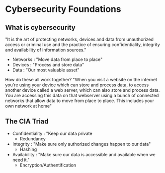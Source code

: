 # Cybersecurity Foundations
## What is cybersecurity
"It is the art of protecting networks, devices and data from unauthorized access or criminal use and the practice of ensuring confidentiality, integrity and availability of information sources."

- Networks : "Move data from place to place"
- Devices : "Process and store data"
- Data : "Our most valuable asset"

How do these all work together? "When you visit a website on the internet you're using your device which can store and process data, to access another device called a web server, which can also store and process data. You are accessing this data on that webserver using a bunch of connected networks that allow data to move from place to place. This includes your own network at home"

## The CIA Triad
- Confidentiality : "Keep our data private
  - Redundancy
- Integrity : "Make sure only authorized changes happen to our data"
  - Hashing
- Availability : "Make sure our data is accessible and available when we need it."
  - Encryption/Authentification


